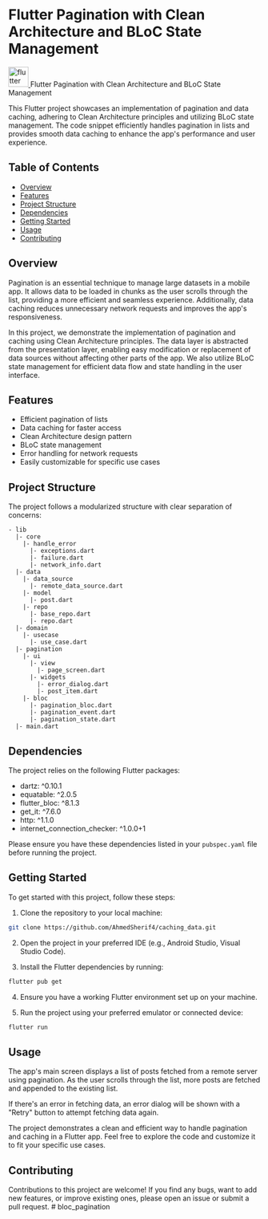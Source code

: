 # Flutter Pagination with Clean Architecture and BLoC State Management

 <a href="https://flutter.dev" target="_blank" rel="noreferrer"> <img src="https://www.vectorlogo.zone/logos/flutterio/flutterio-icon.svg" alt="flutter" width="40" height="40"/> </a> 
 Flutter Pagination with Clean Architecture and BLoC State Management

This Flutter project showcases an implementation of pagination and data caching, adhering to Clean Architecture principles and utilizing BLoC state management. The code snippet efficiently handles pagination in lists and provides smooth data caching to enhance the app's performance and user experience.

## Table of Contents

- [Overview](#overview)
- [Features](#features)
- [Project Structure](#project-structure)
- [Dependencies](#dependencies)
- [Getting Started](#getting-started)
- [Usage](#usage)
- [Contributing](#contributing)

## Overview

Pagination is an essential technique to manage large datasets in a mobile app. It allows data to be loaded in chunks as the user scrolls through the list, providing a more efficient and seamless experience. Additionally, data caching reduces unnecessary network requests and improves the app's responsiveness.

In this project, we demonstrate the implementation of pagination and caching using Clean Architecture principles. The data layer is abstracted from the presentation layer, enabling easy modification or replacement of data sources without affecting other parts of the app. We also utilize BLoC state management for efficient data flow and state handling in the user interface.

## Features

- Efficient pagination of lists
- Data caching for faster access
- Clean Architecture design pattern
- BLoC state management
- Error handling for network requests
- Easily customizable for specific use cases

## Project Structure

The project follows a modularized structure with clear separation of concerns:

```
- lib
  |- core
    |- handle_error
      |- exceptions.dart
      |- failure.dart
      |- network_info.dart
  |- data
    |- data_source
      |- remote_data_source.dart
    |- model
      |- post.dart
    |- repo
      |- base_repo.dart
      |- repo.dart
  |- domain
    |- usecase
      |- use_case.dart
  |- pagination
    |- ui
      |- view
        |- page_screen.dart
      |- widgets
        |- error_dialog.dart
        |- post_item.dart
    |- bloc
      |- pagination_bloc.dart
      |- pagination_event.dart
      |- pagination_state.dart
  |- main.dart
```

## Dependencies

The project relies on the following Flutter packages:

- dartz: ^0.10.1
- equatable: ^2.0.5
- flutter_bloc: ^8.1.3
- get_it: ^7.6.0
- http: ^1.1.0
- internet_connection_checker: ^1.0.0+1

Please ensure you have these dependencies listed in your `pubspec.yaml` file before running the project.

## Getting Started

To get started with this project, follow these steps:

1. Clone the repository to your local machine:

```bash
git clone https://github.com/AhmedSherif4/caching_data.git
```

2. Open the project in your preferred IDE (e.g., Android Studio, Visual Studio Code).

3. Install the Flutter dependencies by running:

```bash
flutter pub get
```

4. Ensure you have a working Flutter environment set up on your machine.

5. Run the project using your preferred emulator or connected device:

```bash
flutter run
```

## Usage

The app's main screen displays a list of posts fetched from a remote server using pagination. As the user scrolls through the list, more posts are fetched and appended to the existing list.

If there's an error in fetching data, an error dialog will be shown with a "Retry" button to attempt fetching data again.

The project demonstrates a clean and efficient way to handle pagination and caching in a Flutter app. Feel free to explore the code and customize it to fit your specific use cases.

## Contributing

Contributions to this project are welcome! If you find any bugs, want to add new features, or improve existing ones, please open an issue or submit a pull request.
#   b l o c _ p a g i n a t i o n  
 